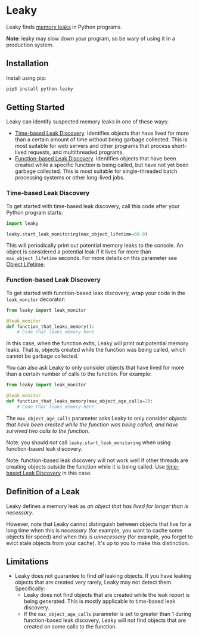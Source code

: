 # Leaky

Leaky finds [memory leaks](#definition-of-a-leak) in Python programs.

**Note**: leaky may slow down your program, so be wary of using it in a production system.

## Installation

Install using pip:

```bash
pip3 install python-leaky
```

## Getting Started

Leaky can identify suspected memory leaks in one of these ways:

- [Time-based Leak Discovery](#time-based-leak-discovery). Identifies objects that have lived for more than a certain amount of time without being garbage collected. This is most suitable for web servers and other programs that process short-lived requests, and multithreaded programs. 
- [Function-based Leak Discovery](#iteration-based-leak-discovery). Identifies objects that have been created while a specific function is being called, but have not yet been garbage collected. This is most suitable for single-threaded batch processing systems or other long-lived jobs.

### Time-based Leak Discovery

To get started with time-based leak discovery, call this code after your Python program starts:

```python
import leaky

leaky.start_leak_monitoring(max_object_lifetime=60.0)
```

This will periodically print out potential memory leaks to the console. An object is considered a potential leak if it lives for more than `max_object_lifetime` seconds. For more details on
this parameter see [Object Lifetime](#object_lifetime).

### Function-based Leak Discovery

To get started with function-based leak discovery, wrap your code in the `leak_monitor` decorator:

```python
from leaky import leak_monitor

@leak_monitor
def function_that_leaks_memory():
    # Code that leaks memory here
```

In this case, when the function exits, Leaky will print out potential memory leaks.
That is, objects created while the function was being called, which cannot be garbage collected.

You can also ask Leaky to only consider objects that have lived for more than a certain number of calls to the function. For example: 

```python
from leaky import leak_monitor

@leak_monitor
def function_that_leaks_memory(max_object_age_calls=2):
    # Code that leaks memory here
```

The `max_object_age_calls` parameter asks Leaky to only consider _objects that have been created while the function was being called, and have survived two calls to the function_. 

Note: you should *not* call `leaky.start_leak_monitoring` when using function-based leak
discovery.

Note: function-based leak discovery will not work well if other threads are creating objects outside the function while it is being called. Use [time-based Leak Discovery](#time-based-leak-discovery) in this case.

## Definition of a Leak

Leaky defines a memory leak as _an object that has lived for longer than is necessary_.

However, note that Leaky cannot distinguish between objects that live for a long time when this is _necessary_ (for example, you want to cache some objects for speed) and when this is _unnecessary_ (for example, you forget to evict stale objects from your cache). It's up to you to make this distinction.

## Limitations

- Leaky does not guarantee to find *all* leaking objects. If you have leaking objects that are
  created very rarely, Leaky may not detect them. Specifically:
  - Leaky does not find objects that are created while the leak report is being generated. This is mostly applicable to time-based leak discovery.
  - If the `max_object_age_calls` parameter is set to greater than 1 during function-based leak discovery, Leaky will not find objects that are created on some calls to the function.